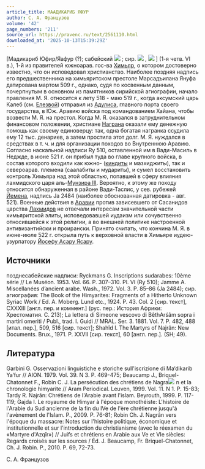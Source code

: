 ```yaml
---
article_title: МААДИКАРИБ ЯФУР
author: С. А. Французов
volume: '42'
page_numbers: '211'
source_url: https://pravenc.ru/text/2561110.html
downloaded_at: '2025-10-13T15:39:29Z'
---
```


[Мадикариб Юфир/Яафур (?); сабейский ![](https://pravenc.ru/char/26062/mx7edkrbx2fyx7efr/image.png) ; сир. ![](https://pravenc.ru/char/26094/fx82x60x5bKtg/image.png) , ![](https://pravenc.ru/char/26094/fx82_NKtg/image.png) ] (1-я четв. VI в.), 1-й из правителей южноарав. гос-ва [Химьяр](https://pravenc.ru/text/Химьяр.html), о котором достоверно известно, что он исповедовал христианство. Наиболее поздняя надпись его предшественника на химьяритском престоле Марсадъилана Януфа датирована мартом 509 г., однако, судя по косвенным данным, почерпнутым в основном из памятников сирийской агиографии, начало правления М. Я. относится к лету 518 - маю 519 г., когда аксумский царь Калеб (см. [Елезвой](https://pravenc.ru/text/Елезвой.html)) отправил из [Адулиса](https://pravenc.ru/text/Адулиса.html), главного порта своего государства, в Юж. Аравию войска под командованием Хайана, чтобы возвести М. Я. на престол. Когда М. Я. оказался в затруднительном финансовом положении, христиане [Награна](https://pravenc.ru/text/Награна.html) оказали ему денежную помощь как своему единоверцу: так, одна богатая награнка ссудила ему 12 тыс. денариев, а затем простила этот долг. М. Я. нуждался в средствах в т. ч. и для организации походов во Внутреннюю Аравию. Согласно наскальной надписи Ry 510, оставленной им в Вади-Масиль в Неджде, в июне 521 г. он прибыл туда во главе крупного войска, в состав которого входили как южно- ([киндиты](https://pravenc.ru/text/киндиты.html) и мазхиджиты), так и североарав. племена (саалабиты и мудариты), и сумел восстановить контроль Химьяра над этой областью, попавшей в сферу влияния лахмидского царя аль-[Мунзира III](<https://pravenc.ru/text/Мунзир III.html>). Вероятно, к этому же походу относится обнаруженная в районе Вади-Таслис, у сев. рубежей [Йемена](https://pravenc.ru/text/Йемена.html), надпись Ja 2484 (наиболее обоснованная датировка - авг. 521). Военные действия в [Аравии](https://pravenc.ru/text/Аравии.html) против зависевшего от Сасанидов царства [Лахмидов](https://pravenc.ru/text/Лахмиды.html) не отвечали интересам значительной части химьяритской элиты, исповедовавшей иудаизм или сочувственно относившейся к этой религии, а во внешней политике настроенной антивизантийски и проирански. Принято считать, что кончина М. Я. в июне-июле 522 г. открыла путь к верховной власти в Химьяре иудею-узурпатору [Йосефу Асару Яcару](<https://pravenc.ru/text/Йосефу Асару Яcару.html>).

## Источники

позднесабейские надписи: Ryckmans G. Inscriptions sudarabes: 10ème série // Le Muséon. 1953. Vol. 66. P. 307–310. Pl. VI (Ry 510); Jamme A. Miscellanées d’ancient arabe. Wash., 1972. Vol. 3. P. 85–86 (Ja 2484); сир. агиография: The Book of the Himyarites: Fragments of a Hitherto Unknown Syriac Work / Ed. A. Moberg. Lund etc., 1924. P. 43. Col. 2 [сир. текст],
CXXXIII [англ. пер. и коммент.] (рус. пер.: История Африки: Хрестоматия. С. 213); La lettera di Simeone vescovo di BêthArśâm sopra i martiri omeriti / Publ., trad. I. Guidi // MRAL. Ser. 3. 1881. Vol. 7. P. 482, 488 [итал. пер.], 509, 516 [сир. текст]; Shahîd I. The Martyrs of Najrân: New Documents. Brux., 1971. P. XXVII
[сир. текст], 60 [англ. пер.]. (SH; 49).

## Литература

Garbini G. Osservazioni linguistiche e storiche sull'iscrizione di Ma‘dikarib Ya‘fur // AION. 1979. Vol. 39. N 3. P. 469-475; Beaucamp J., Briquel-Chatonnet F., Robin C. J. La persécution des chrétiens de Nagra![](https://pravenc.ru/char/26150/x5cx5c/image.png) n et la chronologie himyarite // Aram Periodical. Leuven, 1999. Vol. 11. N 1. P. 15-83; Tardy R. Najrân: Chrétiens de l'Arabie avant l'islam. Beyrouth, 1999. P. 117-119; Gajda I. Le royaume de Himyar à l'époque monothéiste: L'histoire de l'Arabie du Sud ancienne de la fin du IVe de l'ère chrétienne jusqu'à l'avènement de l'Islam. P., 2009. P. 76-81; Robin Ch. J. Nagrân vers l'époque du massacre: Notes sur l'histoire politique, économique et institutionnelle et sur l'introduction du christianisme (avec le réexamen du «Martyre d'Azqîr») // Juifs et chrétiens en Arabie aux Ve et VIe siècles: Regards croisés sur les sources / Éd. J. Beaucamp, Fr. Briquel-Chatonnet, Ch. J. Robin. P., 2010. P. 69, 72-73.

С. А. Французов
